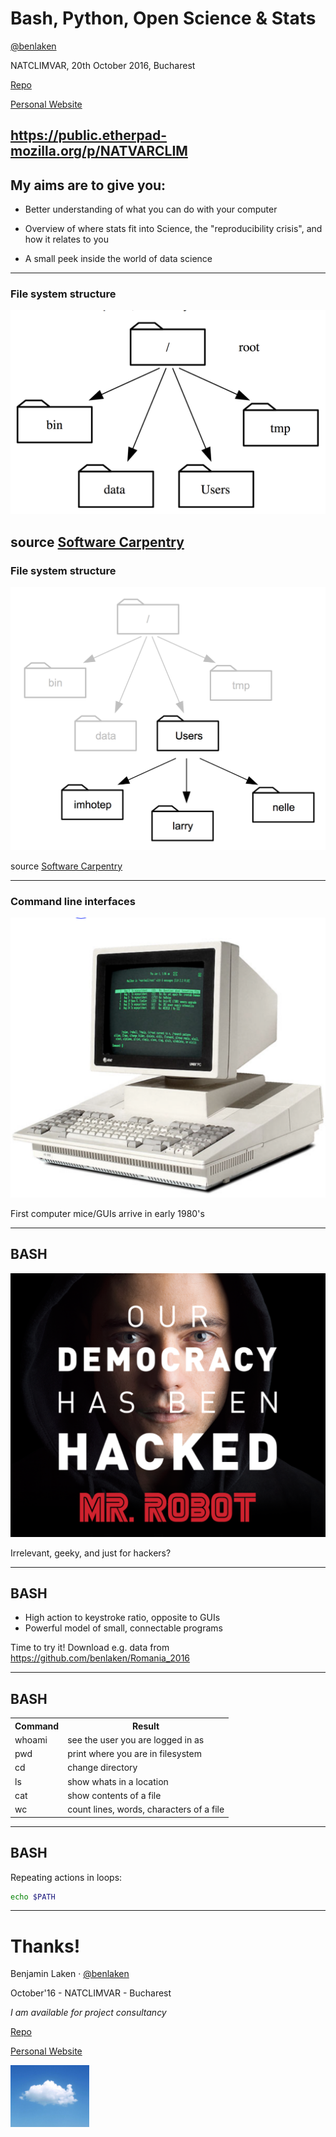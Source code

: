 Bash, Python, Open Science & Stats
===================================

[@benlaken](https://twitter.com)

NATCLIMVAR, 20th October 2016, Bucharest

[Repo](http://bit.ly/2dY4qZi)

[Personal Website](http://www.benlaken.com)

https://public.etherpad-mozilla.org/p/NATVARCLIM
---

## My aims are to give you:


* Better understanding of what you can do with your computer <!-- .element class="fragment" -->

* Overview of where stats fit into Science, the "reproducibility crisis", and how it relates to you<!-- .element class="fragment"  -->

* A small peek inside the world of data science <!-- .element class="fragment" -->


---

### File system structure

![](imgs/root_filesystem.png) <!-- .element style="width:80%;" -->

source [Software Carpentry](http://swcarpentry.github.io/shell-novice/)
---

### File system structure

![](imgs/filesystem_users.png) <!-- .element style="width:62%;" -->

source [Software Carpentry](http://swcarpentry.github.io/shell-novice/)

---

### Command line interfaces

![](imgs/old_computer.png) <!-- .element style="width:50%;" -->

First computer mice/GUIs arrive in early 1980's <!-- .element class="fragment" -->

---

## BASH

![](imgs/mr_robot.png) <!-- .element style="width:60%" -->

Irrelevant, geeky, and just for hackers?

---

## BASH

* High action to keystroke ratio, opposite to GUIs
* Powerful model of small, connectable programs

Time to try it! Download  e.g. data from https://github.com/benlaken/Romania_2016


---

## BASH

<table style="width:100%">
  <tr>
    <th>Command</th>
    <th>Result</th>
  </tr>
  <tr>
    <td>whoami</td>
    <td>see the user you are logged in as</td>
  </tr>
  <tr>
    <td>pwd</td>
    <td>print where you are in filesystem</td>
  </tr>
  <tr>
    <td>cd</td>
    <td>change directory</td>
  </tr>
  <tr>
    <td>ls</td>
    <td>show whats in a location</td>
  </tr>
  <tr>
    <td>cat</td>
    <td>show contents of a file</td>
  </tr>
  <tr>
    <td>wc</td>
    <td>count lines, words, characters of a file</td>
  </tr>
</table>

---

## BASH

Repeating actions in loops:

```bash
echo $PATH

```

---

Thanks!
===================================

Benjamin Laken · [@benlaken](https://twitter.com)

October'16 - NATCLIMVAR - Bucharest

*I am available for project consultancy*

[Repo](http://bit.ly/2dY4qZi)

[Personal Website](http://www.benlaken.com)

<img class="noborder" src="imgs/cloud.png" style="width:25%;">



<!--
RESOURCES

COLORS:

Location Red
#F24440
#FF918F

Navy Blue
#162945

Purple
#C6ACFC
#C6ACFC

Prediction Blue
#1785FB

Green
#73C86B


-->
